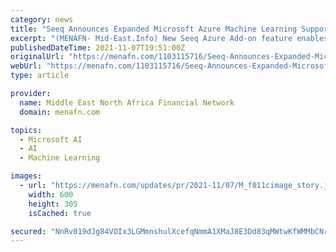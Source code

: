 ```yaml
---
category: news
title: "Seeq Announces Expanded Microsoft Azure Machine Learning Support"
excerpt: "(MENAFN- Mid-East.Info) New Seeq Azure Add-on feature enables rapid deployment of Azure Machine Learning algorithms to frontline plant employees. Seeq Corporation, a leader in manufacturing and ..."
publishedDateTime: 2021-11-07T19:51:00Z
originalUrl: "https://menafn.com/1103115716/Seeq-Announces-Expanded-Microsoft-Azure-Machine-Learning-Support"
webUrl: "https://menafn.com/1103115716/Seeq-Announces-Expanded-Microsoft-Azure-Machine-Learning-Support"
type: article

provider:
  name: Middle East North Africa Financial Network
  domain: menafn.com

topics:
  - Microsoft AI
  - AI
  - Machine Learning

images:
  - url: "https://menafn.com/updates/pr/2021-11/07/M_f011cimage_story.jpg"
    width: 600
    height: 305
    isCached: true

secured: "NnRv019dJg84VOIx3LGMmnshulXcefqNmmA1XMaJ8E3Dd83qMWtwKfWMMbCNrz0KmhDimMwLug8eid8T80+qPwYHQ3eAOy47mSYKvAWfltNqK0NSyPBsB0G9ncFKoOZYJNagWlt34kHbgUzW1ntX1F/FM+0QRkNFgbaARnpdSzLQ3S6nABW5hBNwel3oCOHK5UaB6uhJEbhGAsbmQjG68FOKtr17vgXLErqe4ctKzxRN/8gsDQyFYRU14JSMtwyCHJN/8z8CLNoR6QPVb3yuYn9UyUM5nC6E6wXV00NpmgKWUH2S4ilZAm12Zugl9DGZVU6rrm61eRf2xoJa+1eN5AYMDD2doejhTXVXyA5DOiQ=;SR/X3MIQNV8nDzqjJMFySw=="
---
```


